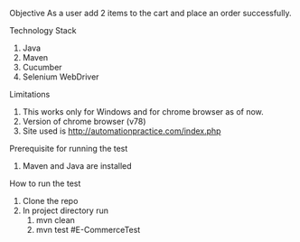 Objective
As a user add 2 items to the cart and place an order successfully.

Technology Stack
1. Java
2. Maven
3. Cucumber
4. Selenium WebDriver

Limitations
1. This works only for Windows and for chrome browser as of now.
2. Version of chrome browser (v78)
3. Site used is http://automationpractice.com/index.php

Prerequisite for running the test
1. Maven and Java are installed

How to run the test
1. Clone the repo
2. In project directory run
    1. mvn clean
    2. mvn test
#E-CommerceTest